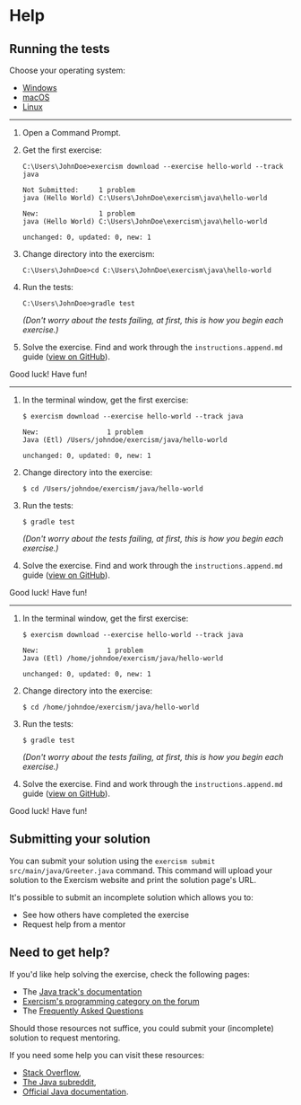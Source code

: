 # Help

## Running the tests

Choose your operating system:

- [Windows](#windows)
- [macOS](#macos)
- [Linux](#linux)

---

1. Open a Command Prompt.
2. Get the first exercise:

   ```batchfile
   C:\Users\JohnDoe>exercism download --exercise hello-world --track java

   Not Submitted:     1 problem
   java (Hello World) C:\Users\JohnDoe\exercism\java\hello-world

   New:               1 problem
   java (Hello World) C:\Users\JohnDoe\exercism\java\hello-world

   unchanged: 0, updated: 0, new: 1
   ```

3. Change directory into the exercism:

   ```batchfile
   C:\Users\JohnDoe>cd C:\Users\JohnDoe\exercism\java\hello-world
   ```

4. Run the tests:

   ```batchfile
   C:\Users\JohnDoe>gradle test
   ```

   _(Don't worry about the tests failing, at first, this is how you begin each exercise.)_

5. Solve the exercise. Find and work through the `instructions.append.md` guide ([view on GitHub](https://github.com/exercism/java/blob/main/exercises/practice/hello-world/.docs/instructions.append.md#tutorial)).

Good luck! Have fun!

---

1. In the terminal window, get the first exercise:

   ```
   $ exercism download --exercise hello-world --track java

   New:                 1 problem
   Java (Etl) /Users/johndoe/exercism/java/hello-world

   unchanged: 0, updated: 0, new: 1
   ```

2. Change directory into the exercise:

   ```
   $ cd /Users/johndoe/exercism/java/hello-world
   ```

3. Run the tests:

   ```
   $ gradle test
   ```

   _(Don't worry about the tests failing, at first, this is how you begin each exercise.)_

4. Solve the exercise. Find and work through the `instructions.append.md` guide ([view on GitHub](https://github.com/exercism/java/blob/main/exercises/practice/hello-world/.docs/instructions.append.md#tutorial)).

Good luck! Have fun!

---

1. In the terminal window, get the first exercise:

   ```
   $ exercism download --exercise hello-world --track java

   New:                 1 problem
   Java (Etl) /home/johndoe/exercism/java/hello-world

   unchanged: 0, updated: 0, new: 1

   ```

2. Change directory into the exercise:

   ```
   $ cd /home/johndoe/exercism/java/hello-world
   ```

3. Run the tests:

   ```
   $ gradle test
   ```

   _(Don't worry about the tests failing, at first, this is how you begin each exercise.)_

4. Solve the exercise. Find and work through the `instructions.append.md` guide ([view on GitHub](https://github.com/exercism/java/blob/main/exercises/practice/hello-world/.docs/instructions.append.md#tutorial)).

Good luck! Have fun!

## Submitting your solution

You can submit your solution using the `exercism submit src/main/java/Greeter.java` command.
This command will upload your solution to the Exercism website and print the solution page's URL.

It's possible to submit an incomplete solution which allows you to:

- See how others have completed the exercise
- Request help from a mentor

## Need to get help?

If you'd like help solving the exercise, check the following pages:

- The [Java track's documentation](https://exercism.org/docs/tracks/java)
- [Exercism's programming category on the forum](https://forum.exercism.org/c/programming/5)
- The [Frequently Asked Questions](https://exercism.org/docs/using/faqs)

Should those resources not suffice, you could submit your (incomplete) solution to request mentoring.

If you need some help you can visit these resources:

- [Stack Overflow](https://stackoverflow.com/questions/tagged/java),
- [The Java subreddit](https://www.reddit.com/r/java),
- [Official Java documentation](https://docs.oracle.com/en/java/javase/11/docs/api/index.html).
